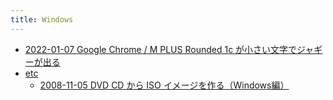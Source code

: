 ```yaml
---
title: Windows
---
```



- [2022-01-07 Google Chrome / M PLUS Rounded 1c が小さい文字でジャギーが出る](./../../../d/2022/01/07/Google_Chrome_フォント_M_PLUS_Rounded_1c_が小さい文字でジャギーが出る.md)
- [etc](./etc/index.md)
    - [2008-11-05 DVD CD から ISO イメージを作る（Windows編）](./../../../d/2008/11/05/DVD_CD_から_ISO_イメージを作る（Windows編）.md)




